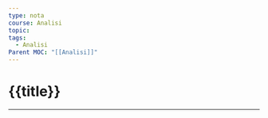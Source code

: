 ```yaml
---
type: nota
course: Analisi
topic: 
tags:
  - Analisi
Parent MOC: "[[Analisi]]"
---
```

# {{title}}
---
